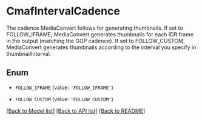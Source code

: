 # CmafIntervalCadence

The cadence MediaConvert follows for generating thumbnails. If set to FOLLOW_IFRAME, MediaConvert generates thumbnails for each IDR frame in the output (matching the GOP cadence). If set to FOLLOW_CUSTOM, MediaConvert generates thumbnails according to the interval you specify in thumbnailInterval.

## Enum

* `FOLLOW_IFRAME` (value: `'FOLLOW_IFRAME'`)

* `FOLLOW_CUSTOM` (value: `'FOLLOW_CUSTOM'`)

[[Back to Model list]](../README.md#documentation-for-models) [[Back to API list]](../README.md#documentation-for-api-endpoints) [[Back to README]](../README.md)


